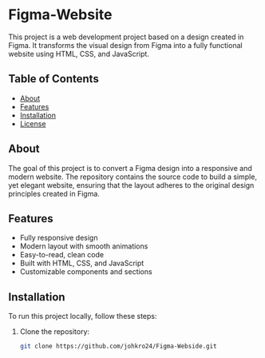 # Figma-Website

This project is a web development project based on a design created in Figma. It transforms the visual design from Figma into a fully functional website using HTML, CSS, and JavaScript.

## Table of Contents
- [About](#about)
- [Features](#features)
- [Installation](#installation)
- [License](#license)

## About
The goal of this project is to convert a Figma design into a responsive and modern website. The repository contains the source code to build a simple, yet elegant website, ensuring that the layout adheres to the original design principles created in Figma.

## Features
- Fully responsive design
- Modern layout with smooth animations
- Easy-to-read, clean code
- Built with HTML, CSS, and JavaScript
- Customizable components and sections

## Installation
To run this project locally, follow these steps:

1. Clone the repository:
   ```bash
   git clone https://github.com/johkro24/Figma-Webside.git
